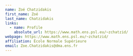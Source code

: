 ```yaml
---
name: Zoé Chatzidakis
first_name: Zoé
last_name: Chatzidakis 
links:
  - name: Profile
    absolute_url: https://www.math.ens.psl.eu/~zchatzid/
webpage: https://www.math.ens.psl.eu/~zchatzid/
affiliation: École Normale Supérieure
email: Zoe.Chatzidakis@dma.ens.fr
---
```

